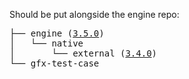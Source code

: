 Should be put alongside the engine repo:

<pre>
├── engine (<a href="https://github.com/cocos-creator/engine/tree/v3.5.0">3.5.0</a>)
│   └── native
│       └── external (<a href="https://github.com/cocos-creator/engine-native-external/tree/v3.4.0">3.4.0</a>)
└── gfx-test-case
</pre>
